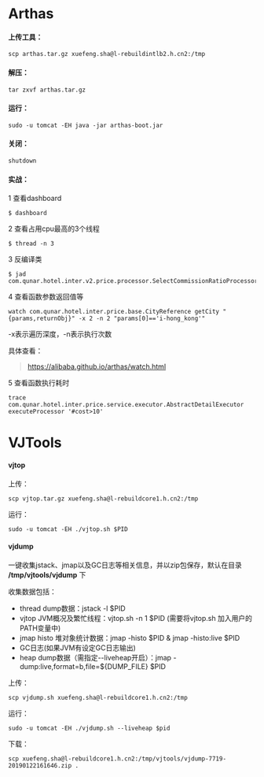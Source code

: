 # Arthas
#### 上传工具：
  
```shell 
scp arthas.tar.gz xuefeng.sha@l-rebuildintlb2.h.cn2:/tmp
```

#### 解压：  

```shell
tar zxvf arthas.tar.gz
```

#### 运行：  

```shell
sudo -u tomcat -EH java -jar arthas-boot.jar
```
#### 关闭：

```
shutdown
```

#### 实战：

1 查看dashboard

```
$ dashboard
```

2 查看占用cpu最高的3个线程

```
$ thread -n 3
```

3 反编译类

```
$ jad com.qunar.hotel.inter.v2.price.processor.SelectCommissionRatioProcessor
```

4 查看函数参数返回值等

```
watch com.qunar.hotel.inter.price.base.CityReference getCity "{params,returnObj}" -x 2 -n 2 "params[0]=='i-hong_kong'"
```
-x表示遍历深度，-n表示执行次数

具体查看：
> https://alibaba.github.io/arthas/watch.html

5 查看函数执行耗时

```
trace com.qunar.hotel.inter.price.service.executor.AbstractDetailExecutor executeProcessor '#cost>10'
```

# VJTools

#### vjtop

上传：

```
scp vjtop.tar.gz xuefeng.sha@l-rebuildcore1.h.cn2:/tmp
```

运行：

```
sudo -u tomcat -EH ./vjtop.sh $PID
```

#### vjdump
一键收集jstack、jmap以及GC日志等相关信息，并以zip包保存，默认在目录 **/tmp/vjtools/vjdump** 下  

收集数据包括：

* thread dump数据：jstack -l $PID
* vjtop JVM概况及繁忙线程：vjtop.sh -n 1 $PID (需要将vjtop.sh 加入用户的PATH变量中)
* jmap histo 堆对象统计数据：jmap -histo $PID & jmap -histo:live $PID
* GC日志(如果JVM有设定GC日志输出)
* heap dump数据（需指定--liveheap开启）：jmap -dump:live,format=b,file=${DUMP_FILE} $PID

上传：

```
scp vjdump.sh xuefeng.sha@l-rebuildcore1.h.cn2:/tmp
```

运行：

```
sudo -u tomcat -EH ./vjdump.sh --liveheap $pid
```

下载：

```
scp xuefeng.sha@l-rebuildcore1.h.cn2:/tmp/vjtools/vjdump-7719-20190122161646.zip .
```
